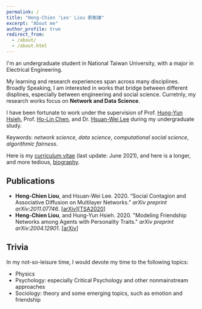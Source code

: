 ```yaml
---
permalink: /
title: "Heng-Chien 'Leo' Liou 劉衡謙"
excerpt: "About me"
author_profile: true
redirect_from: 
  - /about/
  - /about.html
---
```

I'm an undergraduate student in National Taiwan University, with a major in Electrical Engineering. 

My learning and research experiences span across many disciplines. Broadly Speaking, I am interested in works that bridge between different displines, especially between engineering and social science. Curretnly, my research works focus on **Network and Data Science**. 

I have been fortunate to work under the supervision of Prof. <a href="http://ccf.ee.ntu.edu.tw/~hyhsieh/" target="_blank">Hung-Yun Hsieh</a>, Prof. <a href="https://www.ee.ntu.edu.tw/profile1.php?id=100129" target="_blank">Ho-Lin Chen</a>, and Dr. <a href="https://sites.google.com/view/hsuanweilee/" target="_blank">Hsuan-Wei Lee</a> during my undergraduate study. 

Keywords: *network science*, *data science*, *computational social science*, *algorithmic fairness*. 

Here is my <a href="/files/CV20210612.pdf" target="_blank">curriculum vitae</a> (last update: June 2021), and here is a longer, and more tedious, [biography](/longbio/). 

## Publications 
* **Heng-Chien Liou**, and Hsuan-Wei Lee. 2020. “Social Contagion and Associative Diffusion on Multilayer Networks.” *arXiv preprint arXiv:2011.07746*. \[[arXiv](https://arxiv.org/abs/2011.07746)\]\[[TSA2020](/files/slides/TSA2020slide_1129.pdf)\]
* **Heng-Chien Liou**, and Hung-Yun Hsieh. 2020. "Modeling Friendship Networks among Agents with Personality Traits." *arXiv preprint arXiv:2004.12901*. \[[arXiv](https://arxiv.org/abs/2004.12901)\]

## Trivia

In my not-so-leisure time, I would devote my time to the following topics: 

* Physics
* Psychology: especially Critical Psychology and other nonmainstream approaches
* Sociology: theory and some emerging topics, such as emotion and friendship



